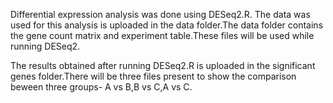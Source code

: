 Differential expression analysis was done using DESeq2.R. The data was used for this analysis is uploaded in the data folder.The data folder contains the gene count matrix and experiment table.These files will be used while running DESeq2.

The results obtained after running DESeq2.R is uploaded in the significant genes folder.There will be three files present to show the comparison beween three groups- A vs B,B vs C,A vs C.
